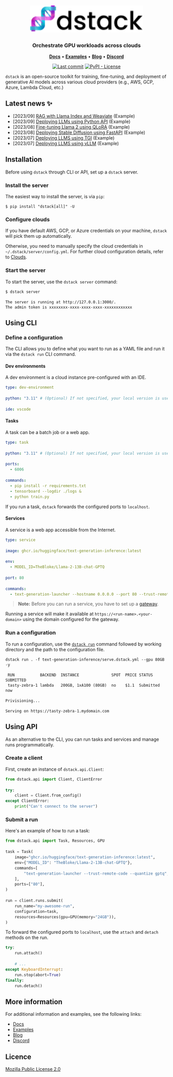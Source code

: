 <div align="center">
<h1 align="center">
  <a target="_blank" href="https://dstack.ai">
    <picture>
      <source media="(prefers-color-scheme: dark)" srcset="https://raw.githubusercontent.com/dstackai/dstack/master/docs/assets/images/dstack-logo-dark.svg"/>
      <img alt="dstack" src="https://raw.githubusercontent.com/dstackai/dstack/master/docs/assets/images/dstack-logo.svg" width="350px"/>
    </picture>
  </a>
</h1>

<h3 align="center">
Orchestrate GPU workloads across clouds
</h3>

<p align="center">
<a href="https://dstack.ai/docs" target="_blank"><b>Docs</b></a> •
<a href="https://dstack.ai/examples" target="_blank"><b>Examples</b></a> •
<a href="https://dstack.ai/blog" target="_blank"><b>Blog</b></a> •
<a href="https://discord.gg/u8SmfwPpMd" target="_blank"><b>Discord</b></a>
</p>

[![Last commit](https://img.shields.io/github/last-commit/dstackai/dstack?style=flat-square)](https://github.com/dstackai/dstack/commits/)
[![PyPI - License](https://img.shields.io/pypi/l/dstack?style=flat-square&color=blue)](https://github.com/dstackai/dstack/blob/master/LICENSE.md)
</div>

`dstack` is an open-source toolkit for training, fine-tuning, and deployment of 
generative AI models across various cloud providers (e.g., AWS, GCP, Azure, Lambda Cloud, etc.)

## Latest news ✨

- [2023/09] [RAG with Llama Index and Weaviate](https://dstack.ai/examples/llama-index-weaviate) (Example)
- [2023/09] [Deploying LLMs using Python API](https://dstack.ai/examples/deploy-python) (Example)
- [2023/08] [Fine-tuning Llama 2 using QLoRA](https://dstack.ai/examples/finetuning-llama-2) (Example)
- [2023/08] [Deploying Stable Diffusion using FastAPI](https://dstack.ai/examples/stable-diffusion-xl) (Example)
- [2023/07] [Deploying LLMS using TGI](https://dstack.ai/examples/text-generation-inference) (Example)
- [2023/07] [Deploying LLMS using vLLM](https://dstack.ai/examples/vllm) (Example)

## Installation

Before using `dstack` through CLI or API, set up a `dstack` server.

### Install the server

The easiest way to install the server, is via `pip`:

<div class="termy">

```shell
$ pip install "dstack[all]" -U
```

</div>

### Configure clouds

If you have default AWS, GCP, or Azure credentials on your machine, `dstack` will pick them up automatically.

Otherwise, you need to manually specify the cloud credentials in `~/.dstack/server/config.yml`.
For further cloud configuration details, refer to [Clouds](https://dstack.ai/docs/guides/clouds.md).

### Start the server

To start the server, use the `dstack server` command:

<div class="termy">

```shell
$ dstack server

The server is running at http://127.0.0.1:3000/.
The admin token is xxxxxxxx-xxxx-xxxx-xxxx-xxxxxxxxxxxx
```

</div>

## Using CLI

### Define a configuration

The CLI allows you to define what you want to run as a YAML file and
run it via the `dstack run` CLI command.

#### Dev environments

A dev environment is a cloud instance pre-configured with an IDE.

```yaml
type: dev-environment

python: "3.11" # (Optional) If not specified, your local version is used

ide: vscode
```

#### Tasks

A task can be a batch job or a web app.

```yaml
type: task

python: "3.11" # (Optional) If not specified, your local version is used

ports:
  - 6006

commands:
  - pip install -r requirements.txt
  - tensorboard --logdir ./logs &
  - python train.py
```

If you run a task, `dstack` forwards the configured ports to `localhost`.

#### Services

A service is a web app accessible from the Internet.

```yaml
type: service

image: ghcr.io/huggingface/text-generation-inference:latest

env: 
  - MODEL_ID=TheBloke/Llama-2-13B-chat-GPTQ 

port: 80

commands:
  - text-generation-launcher --hostname 0.0.0.0 --port 80 --trust-remote-code
```

> **Note:**
> Before you can run a service, you have to set up a [gateway](https://dstack.ai/docs/guides/services.md#set-up-a-gateway).

Running a service will make it available at `https://<run-name>.<your-domain>` using the
domain configured for the gateway.

### Run a configuration

To run a configuration, use the [`dstack run`](https://dstack.ai/docs/reference/cli/run.md) command followed by 
working directory and the path to the configuration file.

```shell
dstack run . -f text-generation-inference/serve.dstack.yml --gpu 80GB -y

 RUN           BACKEND  INSTANCE              SPOT  PRICE STATUS    SUBMITTED
 tasty-zebra-1 lambda   200GB, 1xA100 (80GB)  no    $1.1  Submitted now
 
Privisioning...

Serving on https://tasty-zebra-1.mydomain.com
```

## Using API

As an alternative to the CLI, you can run tasks and services and manage runs programmatically.

### Create a client

First, create an instance of `dstack.api.Client`:

```python
from dstack.api import Client, ClientError

try:
    client = Client.from_config()
except ClientError:
    print("Can't connect to the server")
```

### Submit a run

Here's an example of how to run a task:

```python
from dstack.api import Task, Resources, GPU

task = Task(
    image="ghcr.io/huggingface/text-generation-inference:latest",
    env={"MODEL_ID": "TheBloke/Llama-2-13B-chat-GPTQ"},
    commands=[
        "text-generation-launcher --trust-remote-code --quantize gptq",
    ],
    ports=["80"],
)

run = client.runs.submit(
    run_name="my-awesome-run",
    configuration=task,
    resources=Resources(gpu=GPU(memory="24GB")),
)
```

[//]: # (TODO: Explain how to mount a repo)

To forward the configured ports to `localhost`, use the `attach` and `detach` methods on the run.

```python
try:
    run.attach()
    
    # ...
except KeyboardInterrupt:
    run.stop(abort=True)
finally:
    run.detach()
```

## More information

For additional information and examples, see the following links:

- [Docs](https://dstack.ai/docs)
- [Examples](https://dstack.ai/examples)
- [Blog](https://dstack.ai/blog)
- [Discord](https://discord.gg/u8SmfwPpMd)

## Licence

[Mozilla Public License 2.0](LICENSE.md)

